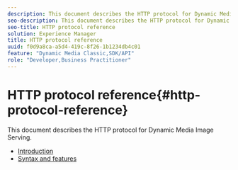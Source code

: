 ```yaml
---
description: This document describes the HTTP protocol for Dynamic Media Image Serving.
seo-description: This document describes the HTTP protocol for Dynamic Media Image Serving.
seo-title: HTTP protocol reference
solution: Experience Manager
title: HTTP protocol reference
uuid: f0d9a8ca-a5d4-419c-8f26-1b1234db4c01
feature: "Dynamic Media Classic,SDK/API"
role: "Developer,Business Practitioner"
---
```


# HTTP protocol reference{#http-protocol-reference}

This document describes the HTTP protocol for Dynamic Media Image Serving.

* [Introduction](/help/aem-is-ir-api/is-api/http-ref/image-serving-api-ref/c-http-protocol-reference/c-introduction/c-introduction.md)
* [Syntax and features](/help/aem-is-ir-api/is-api/http-ref/image-serving-api-ref/c-http-protocol-reference/c-syntax-and-features/c-syntax-and-features.md)
